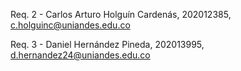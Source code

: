Req. 2 - Carlos Arturo Holguín Cardenás, 202012385, c.holguinc@uniandes.edu.co

Req. 3 - Daniel Hernández Pineda, 202013995, d.hernandez24@uniandes.edu.co